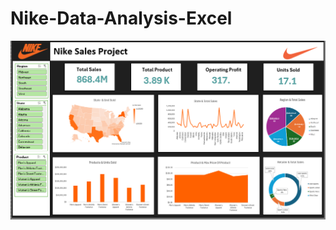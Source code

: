 # Nike-Data-Analysis-Excel

![Nike Dashboard](https://github.com/tanviru786/Nike-Data-Analysis-Excel/blob/main/Nike%20Main%20Dashboard.png)
